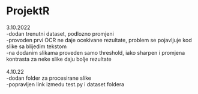 # ProjektR

3.10.2022<br />
-dodan trenutni dataset, podlozno promjeni<br />
-provoden prvi OCR ne daje ocekivane rezultate, problem se pojavljuje kod slike sa blijedim tekstom<br />
-na dodanim slikama proveden samo threshold, iako sharpen i promjena kontrasta za neke slike daju bolje rezultate<br />
<br />
4.10.22<br />
-dodan folder za procesirane slike<br />
-popravljen link izmedu test.py i dataset foldera<br />
